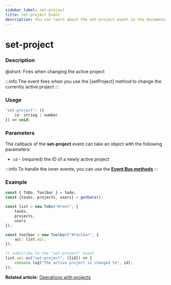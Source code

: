 ```yaml
---
sidebar_label: set-project
title: set-project Event
description: You can learn about the set-project event in the documentation of the DHTMLX JavaScript To Do List library. Browse developer guides and API reference, try out code examples and live demos, and download a free 30-day evaluation version of DHTMLX To Do List.
---
```


# set-project

### Description

@short: Fires when changing the active project

:::info
The event fires when you use the [setProject] method to change the currently active project
:::

### Usage

~~~js
"set-project": ({
    id: string | number
}) => void;
~~~

### Parameters

The callback of the **set-project** event can take an object with the following parameters:

- `id` - (required) the ID of a newly active project

:::info
To handle the inner events, you can use the [**Event Bus methods**](category/event-bus-methods.md)
:::

### Example

~~~js {15-17}
const { ToDo, Toolbar } = todo;
const {tasks, projects, users} = getData();

const list = new ToDo("#root", {
	tasks,
    projects,
    users
});

const toolbar = new Toolbar("#toolbar", {
	api: list.api,
});

// subscribe to the "set-project" event
list.api.on("set-project", ({id}) => {
    console.log("The active project is changed to", id);
});
~~~

**Related article:** [Operations with projects](guides/project_operations.md#changing-the-active-project)